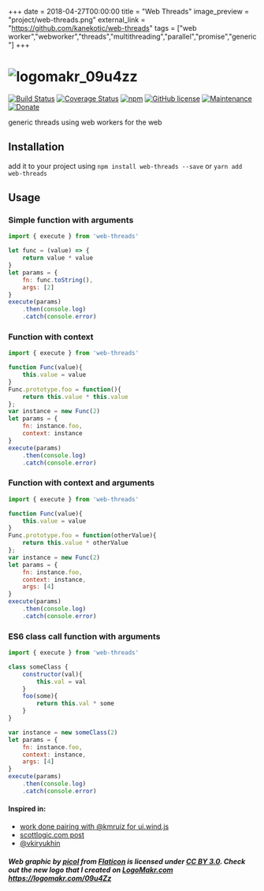 +++
date = 2018-04-27T00:00:00
title = "Web Threads"
image_preview = "project/web-threads.png"
external_link = "https://github.com/kanekotic/web-threads"
tags = ["web worker","webworker","threads","multithreading","parallel","promise","generic"]
+++
# ![logomakr_09u4zz](https://user-images.githubusercontent.com/3071208/44622482-88a91a80-a8b9-11e8-976c-fdd422ac5c98.png)
[![Build Status](https://travis-ci.org/kanekotic/web-threads.svg?branch=master)](https://travis-ci.org/kanekotic/web-threads)
[![Coverage Status](https://coveralls.io/repos/github/kanekotic/web-threads/badge.svg?branch=master)](https://coveralls.io/github/kanekotic/web-threads?branch=master)
[![npm](https://img.shields.io/npm/dt/web-threads.svg)](https://github.com/kanekotic/web-threads)
[![GitHub license](https://img.shields.io/github/license/kanekotic/web-threads.svg)](https://github.com/kanekotic/web-threads/blob/master/LICENSE)
[![Maintenance](https://img.shields.io/badge/Maintained%3F-yes-green.svg)](https://GitHub.com/kanekotic/web-threads/graphs/commit-activity)
[![Donate](https://img.shields.io/badge/Donate-PayPal-blue.svg)](https://www.paypal.me/kanekotic/)

generic threads using web workers for the web

## Installation

add it to your project using `npm install web-threads --save` or `yarn add web-threads`

## Usage

### Simple function with arguments

```js
import { execute } from 'web-threads'

let func = (value) => {
    return value * value
}
let params = {
    fn: func.toString(),
    args: [2]
} 
execute(params)
    .then(console.log)
    .catch(console.error)
```

### Function with context

```js
import { execute } from 'web-threads'

function Func(value){
    this.value = value
}
Func.prototype.foo = function(){
    return this.value * this.value
};
var instance = new Func(2)
let params = {
    fn: instance.foo,
    context: instance
} 
execute(params)
    .then(console.log)
    .catch(console.error)
```

### Function with context and arguments

```js
import { execute } from 'web-threads'

function Func(value){
    this.value = value
}
Func.prototype.foo = function(otherValue){
    return this.value * otherValue
};
var instance = new Func(2)
let params = {
    fn: instance.foo,
    context: instance,
    args: [4]
} 
execute(params)
    .then(console.log)
    .catch(console.error)
```

### ES6 class call function with arguments

```js
import { execute } from 'web-threads'

class someClass {
    constructor(val){
        this.val = val
    }
    foo(some){
        return this.val * some
    }
}

var instance = new someClass(2)
let params = {
    fn: instance.foo,
    context: instance,
    args: [4]
} 
execute(params)
    .then(console.log)
    .catch(console.error)
```
#### Inspired in:
 - [work done pairing with @kmruiz for ui.wind.js](https://github.com/CodeInBrackets/ui.wind.js)
 - [scottlogic.com post](https://blog.scottlogic.com/2011/02/24/web-workers-part-3-creating-a-generic-worker.html)
 - [@vkiryukhin](http://www.eslinstructor.net/vkthread/)

 
##### Web graphic by <a href="http://www.flaticon.com/authors/picol">picol</a> from <a href="http://www.flaticon.com/">Flaticon</a> is licensed under <a href="http://creativecommons.org/licenses/by/3.0/" title="Creative Commons BY 3.0">CC BY 3.0</a>. Check out the new logo that I created on <a href="http://logomakr.com" title="Logo Makr">LogoMakr.com</a> https://logomakr.com/09u4Zz
